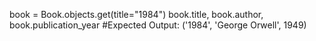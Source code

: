 book = Book.objects.get(title="1984")
book.title, book.author, book.publication_year
#Expected Output:
('1984', 'George Orwell', 1949)